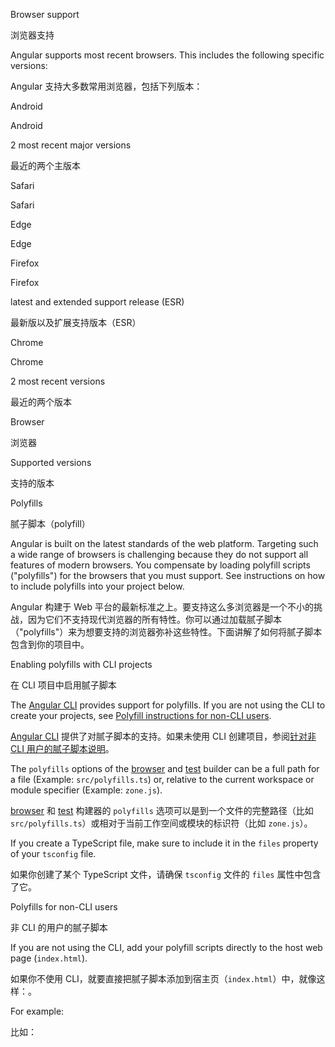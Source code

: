 Browser support

浏览器支持

Angular supports most recent browsers.
This includes the following specific versions:

Angular 支持大多数常用浏览器，包括下列版本：

Android

Android

2 most recent major versions

最近的两个主版本

Safari

Safari

Edge

Edge

Firefox

Firefox

latest and extended support release \(ESR\)

最新版以及扩展支持版本（ESR）

Chrome

Chrome

2 most recent versions

最近的两个版本

Browser

浏览器

Supported versions

支持的版本

Polyfills

腻子脚本（polyfill）

Angular is built on the latest standards of the web platform.
Targeting such a wide range of browsers is challenging because they do not support all features of modern browsers.
You compensate by loading polyfill scripts \("polyfills"\) for the browsers that you must support.
See instructions on how to include polyfills into your project below.

Angular 构建于 Web 平台的最新标准之上。要支持这么多浏览器是一个不小的挑战，因为它们不支持现代浏览器的所有特性。你可以通过加载腻子脚本（"polyfills"）来为想要支持的浏览器弥补这些特性。下面讲解了如何将腻子脚本包含到你的项目中。

Enabling polyfills with CLI projects

在 CLI 项目中启用腻子脚本

The [Angular CLI](cli) provides support for polyfills.
If you are not using the CLI to create your projects, see [Polyfill instructions for non-CLI users](#non-cli).

[Angular CLI](cli) 提供了对腻子脚本的支持。如果未使用 CLI 创建项目，参阅[针对非 CLI 用户的腻子脚本说明](#non-cli)。

The `polyfills` options of the [browser](cli/build) and [test](cli/test) builder can be a full path for a file \(Example: `src/polyfills.ts`\) or,
relative to the current workspace or module specifier \(Example: `zone.js`\).

[browser](cli/build) 和 [test](cli/test) 构建器的 `polyfills` 选项可以是到一个文件的完整路径（比如 `src/polyfills.ts`）或相对于当前工作空间或模块的标识符（比如 `zone.js`）。

If you create a TypeScript file, make sure to include it in the `files` property of your `tsconfig` file.

如果你创建了某个 TypeScript 文件，请确保 `tsconfig` 文件的 `files` 属性中包含了它。

<a id="non-cli"></a>



Polyfills for non-CLI users

非 CLI 的用户的腻子脚本

If you are not using the CLI, add your polyfill scripts directly to the host web page \(`index.html`\).

如果你不使用 CLI，就要直接把腻子脚本添加到宿主页（`index.html`）中，就像这样：。

For example:

比如：
